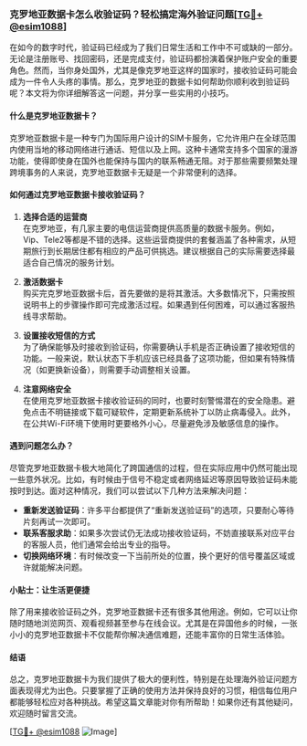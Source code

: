 ### 克罗地亚数据卡怎么收验证码？轻松搞定海外验证问题[[TG💪+ @esim1088](https://t.me/s/esim1088)]

在如今的数字时代，验证码已经成为了我们日常生活和工作中不可或缺的一部分。无论是注册账号、找回密码，还是完成支付，验证码都扮演着保护账户安全的重要角色。然而，当你身处国外，尤其是像克罗地亚这样的国家时，接收验证码可能会成为一件令人头疼的事情。那么，克罗地亚的数据卡如何帮助你顺利收到验证码呢？本文将为你详细解答这一问题，并分享一些实用的小技巧。

#### 什么是克罗地亚数据卡？

克罗地亚数据卡是一种专门为国际用户设计的SIM卡服务，它允许用户在全球范围内使用当地的移动网络进行通话、短信以及上网。这种卡通常支持多个国家的漫游功能，使得即使身在国外也能保持与国内的联系畅通无阻。对于那些需要频繁处理跨境事务的人来说，克罗地亚数据卡无疑是一个非常便利的选择。

#### 如何通过克罗地亚数据卡接收验证码？

1. **选择合适的运营商**  
   在克罗地亚，有几家主要的电信运营商提供高质量的数据卡服务。例如，Vip、Tele2等都是不错的选择。这些运营商提供的套餐涵盖了各种需求，从短期旅行到长期居住都有相应的产品可供挑选。建议根据自己的实际需要选择最适合自己情况的服务计划。

2. **激活数据卡**  
   购买完克罗地亚数据卡后，首先要做的是将其激活。大多数情况下，只需按照说明书上的步骤操作即可完成激活过程。如果遇到任何困难，可以通过客服热线寻求帮助。

3. **设置接收短信的方式**  
   为了确保能够及时接收到验证码，你需要确认手机是否正确设置了接收短信的功能。一般来说，默认状态下手机应该已经具备了这项功能，但如果有特殊情况（如更换新设备），则需要手动调整相关设置。

4. **注意网络安全**  
   在使用克罗地亚数据卡接收验证码的同时，也要时刻警惕潜在的安全隐患。避免点击不明链接或下载可疑软件，定期更新系统补丁以防止病毒侵入。此外，在公共Wi-Fi环境下使用时更要格外小心，尽量避免涉及敏感信息的操作。

#### 遇到问题怎么办？

尽管克罗地亚数据卡极大地简化了跨国通信的过程，但在实际应用中仍然可能出现一些意外状况。比如，有时候由于信号不稳定或者网络延迟等原因导致验证码未能按时到达。面对这种情况，我们可以尝试以下几种方法来解决问题：

- **重新发送验证码**：许多平台都提供了“重新发送验证码”的选项，只要耐心等待片刻再试一次即可。
- **联系客服求助**：如果多次尝试仍无法成功接收验证码，不妨直接联系对应平台的客服人员，他们通常会给出专业的指导。
- **切换网络环境**：有时候改变一下当前所处的位置，换个更好的信号覆盖区域或许就能解决问题。

#### 小贴士：让生活更便捷

除了用来接收验证码之外，克罗地亚数据卡还有很多其他用途。例如，它可以让你随时随地浏览网页、观看视频甚至参与在线会议。尤其是在异国他乡的时候，一张小小的克罗地亚数据卡不仅能帮你解决通信难题，还能丰富你的日常生活体验。

#### 结语

总之，克罗地亚数据卡为我们提供了极大的便利性，特别是在处理海外验证问题方面表现得尤为出色。只要掌握了正确的使用方法并保持良好的习惯，相信每位用户都能够轻松应对各种挑战。希望这篇文章能对你有所帮助！如果你还有其他疑问，欢迎随时留言交流。

[[TG💪+ @esim1088](https://t.me/s/esim1088) ![Image](https://i.postimg.cc/4NQfJmqS/Snipaste-2025-05-13-00-14-12.png)]
